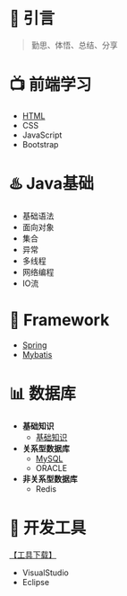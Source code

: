 # :star2: 引言
> 勤思、体悟、总结、分享


# :tv: 前端学习
- [HTML](https://mp.weixin.qq.com/s/HqW-o3dA5d8efJCBvfFwbA)
- CSS
- JavaScript
- Bootstrap


# :hotsprings: Java基础
- 基础语法
- 面向对象
- 集合
- 异常
- 多线程
- 网络编程
- IO流


# :briefcase: Framework
- [Spring](https://blog.csdn.net/wyd288/article/details/84305345)
- [Mybatis](https://github.com/wyd288/fan1111/blob/master/src/Mybatis.md)


# :bar_chart: 数据库
- **基础知识**
  - [基础知识](https://github.com/wyd288/fan1111/blob/master/src/DataBase.md)
- **关系型数据库**
  - [MySQL](https://github.com/wyd288/fan1111/blob/master/src/MySQL.md)
  - ORACLE
- **非关系型数据库**
  - Redis


# :clap: 开发工具
[【工具下载】](http://www.baidu.com)
- VisualStudio
- Eclipse



